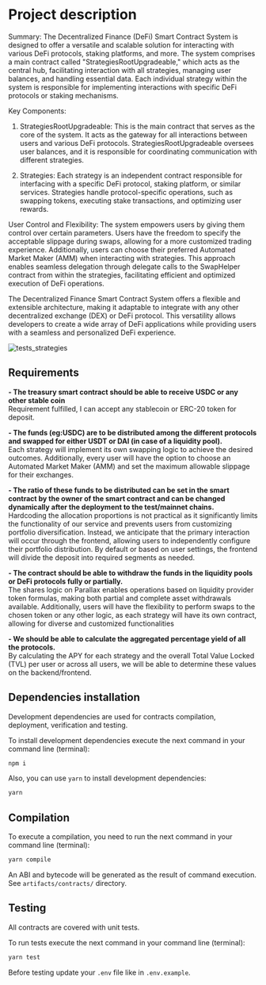# Project description

Summary:
The Decentralized Finance (DeFi) Smart Contract System is designed to offer a versatile and scalable solution for interacting with various DeFi protocols, staking platforms, and more. The system comprises a main contract called "StrategiesRootUpgradeable," which acts as the central hub, facilitating interaction with all strategies, managing user balances, and handling essential data. Each individual strategy within the system is responsible for implementing interactions with specific DeFi protocols or staking mechanisms.

Key Components:

1. StrategiesRootUpgradeable: This is the main contract that serves as the core of the system. It acts as the gateway for all interactions between users and various DeFi protocols. StrategiesRootUpgradeable oversees user balances, and it is responsible for coordinating communication with different strategies.

2. Strategies: Each strategy is an independent contract responsible for interfacing with a specific DeFi protocol, staking platform, or similar services. Strategies handle protocol-specific operations, such as swapping tokens, executing stake transactions, and optimizing user rewards.

User Control and Flexibility:
The system empowers users by giving them control over certain parameters. Users have the freedom to specify the acceptable slippage during swaps, allowing for a more customized trading experience. Additionally, users can choose their preferred Automated Market Maker (AMM) when interacting with strategies. This approach enables seamless delegation through delegate calls to the SwapHelper contract from within the strategies, facilitating efficient and optimized execution of DeFi operations.

The Decentralized Finance Smart Contract System offers a flexible and extensible architecture, making it adaptable to integrate with any other decentralized exchange (DEX) or DeFi protocol. This versatility allows developers to create a wide array of DeFi applications while providing users with a seamless and personalized DeFi experience.

![tests_strategies](https://github.com/AntonGulak/strategies/assets/55970327/912b7f63-a287-445d-9103-8c8ff9d057a2)

## Requirements

**- The treasury smart contract should be able to receive USDC or any other stable coin**  
  Requirement fulfilled, I can accept any stablecoin or ERC-20 token for deposit.

**- The funds (eg:USDC) are to be distributed among the different protocols and swapped for either USDT or DAI (in case of a liquidity pool).**  
  Each strategy will implement its own swapping logic to achieve the desired outcomes. Additionally, every user will have the option to choose an Automated Market Maker (AMM) and set the maximum allowable slippage for their exchanges.

**- The ratio of these funds to be distributed can be set in the smart contract by the owner of the smart contract and can be changed dynamically after the deployment to the test/mainnet chains.**  
  Hardcoding the allocation proportions is not practical as it significantly limits the functionality of our service and prevents users from customizing portfolio diversification. Instead, we anticipate that the primary interaction will occur through the frontend, allowing users to independently configure their portfolio distribution. By default or based on user settings, the frontend will divide the deposit into required segments as needed.
  
**- The contract should be able to withdraw the funds in the liquidity pools or DeFi protocols fully or partially.**  
  The shares logic on Parallax enables operations based on liquidity provider token formulas, making both partial and complete asset withdrawals available. Additionally, users will have the flexibility to perform swaps to the chosen token or any other logic, as each strategy will have its own contract, allowing for diverse and customized functionalities
  
**- We should be able to calculate the aggregated percentage yield of all the protocols.**  
  By calculating the APY for each strategy and the overall Total Value Locked (TVL) per user or across all users, we will be able to determine these values on the backend/frontend.

## Dependencies installation

Development dependencies are used for contracts compilation, deployment,
verification and testing.

To install development dependencies execute the next command in your command
line (terminal):

```bash
npm i
```

Also, you can use `yarn` to install development dependencies:

```bash
yarn
```

## Compilation

To execute a compilation, you need to run the next command in your command line
(terminal):

```bash
yarn compile
```

An ABI and bytecode will be generated as the result of command execution. See
`artifacts/contracts/` directory.

## Testing

All contracts are covered with unit tests.

To run tests execute the next command in your command line (terminal):

```bash
yarn test
```

Before testing update your `.env` file like in `.env.example`.
